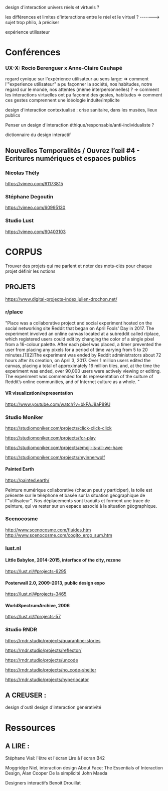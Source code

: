 design d'interaction
univers réels et virtuels ? 

les différences et limites d'interactions entre le réel et le virtuel ?
-------> sujet trop philo, à préciser

expérience utilisateur

# Conférences

### UX-X: Rocio Berenguer x Anne-Claire Cauhapé

regard cynique sur l'expérience utilisateur au sens large: 
=> comment l'"experience utilisateur" a pu façonner la société, nos habitudes, notre regard sur le monde, nos attentes (même interpersonnelles) ?
=> comment les interactions virtuelles ont pu façonné des gestes, habitudes 
=> comment ces gestes comprennent une idéologie induite/implicite

design d'interaction contextualisé : crise sanitaire, dans les musées, lieux publics

Penser un design d'interaction éthique/responsable/anti-individualiste ?

dictionnaire du design interactif

## Nouvelles Temporalités / Ouvrez l’œil #4 -  Ecritures numériques et espaces publics

### Nicolas Thély

https://vimeo.com/61173815

### Stéphane Degoutin

https://vimeo.com/60995130

### Studio Lust

https://vimeo.com/60403103

# CORPUS

Trouver des projets qui me parlent et noter des mots-clés pour chaque projet
définir les notions

## PROJETS

https://www.digital-projects-index.julien-drochon.net/

### r/place

"Place was a collaborative project and social experiment hosted on the social networking site Reddit that began on April Fools' Day in 2017. The experiment involved an online canvas located at a subreddit called r/place, which registered users could edit by changing the color of a single pixel from a 16-colour palette. After each pixel was placed, a timer prevented the user from placing any pixels for a period of time varying from 5 to 20 minutes.[1][2]The experiment was ended by Reddit administrators about 72 hours after its creation, on April 3, 2017. Over 1 million users edited the canvas, placing a total of approximately 16 million tiles, and, at the time the experiment was ended, over 90,000 users were actively viewing or editing. The experiment was commended for its representation of the culture of Reddit’s online communities, and of Internet culture as a whole. "

#### VR visualization/representation

https://www.youtube.com/watch?v=bkPAJ8aP89U

### Studio Moniker

https://studiomoniker.com/projects/click-click-click

https://studiomoniker.com/projects/for-play

https://studiomoniker.com/projects/emoji-is-all-we-have

https://studiomoniker.com/projects/myinnerwolf

#### Painted Earth

https://painted.earth/

Peinture numérique collaborative (chacun peut y participer), la toile est présente sur le téléphone et basée sur la situation géographique de l'"utilisateur". Nos déplacements sont traduits et forment une trace de peinture, qui va rester sur un espace associé à la situation géographique.

### Scenocosme

http://www.scenocosme.com/fluides.htm
http://www.scenocosme.com/cogito_ergo_sum.htm

### lust.nl

#### Little Babylon, 2014-2015, interface of the city, rezone

https://lust.nl/#projects-6295

#### Posterwall 2.0, 2009-2013, public design expo

https://lust.nl/#projects-3465

#### WorldSpectrumArchive, 2006

https://lust.nl/#projects-57

### Studio RNDR

https://rndr.studio/projects/quarantine-stories

https://rndr.studio/projects/reflector/

https://rndr.studio/projects/uncode

https://rndr.studio/projects/no_code-shelter

https://rndr.studio/projects/hyperlocator

## A CREUSER :

design d'outil
design d'interaction
générativité

# Ressources

## A LIRE :

Stéphane Vial: l'être et l'écran
Lire à l'écran B42

Moggridge Niel, interaction design
About Face: The Essentials of Interaction Design, Alan Cooper
De la simplicité John Maeda

Designers interactifs
Benoit Drouillat